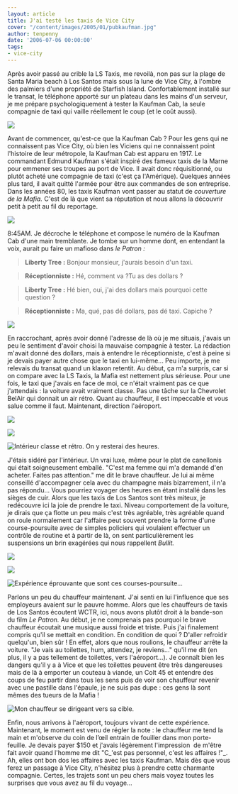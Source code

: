 ```yaml
---
layout: article
title: J'ai testé les taxis de Vice City
cover: "/content/images/2005/01/pubkaufman.jpg"
author: tenpenny
date: '2006-07-06 00:00:00'
tags:
- vice-city
---
```


Après avoir passé au crible la LS Taxis, me revoilà, non pas sur&nbsp;la plage de Santa Maria beach à Los Santos mais&nbsp;sous la lune de Vice City, à l'ombre des palmiers d'une propriété de Starfish Island. Confortablement installé sur le transat, le téléphone apporté sur un plateau dans les mains d'un serveur, je me prépare psychologiquement à tester la Kaufman Cab, la seule compagnie de taxi qui vaille réellement le coup (et le coût aussi).

![](  /content/images/2005/01/pubkaufman.jpg)

Avant de commencer, qu'est-ce que la Kaufman Cab ? Pour les gens qui ne connaissent pas Vice City, où bien les Viciens qui ne connaissent point l'histoire de leur métropole, la Kaufman Cab est apparu en 1917. Le commandant Edmund Kaufman s'était inspiré des fameux taxis de la Marne pour emmener ses troupes au port de Vice. Il avait donc réquisitionné, ou plutôt acheté une compagnie de taxi (c'est ça l'Amérique). Quelques années plus tard, il avait quitté l'armée pour être aux commandes de son entreprise. Dans les années 80, les taxis Kaufman vont passer au statut de&nbsp;_couverture de la Mafia._ C'est de là que vient sa réputation et nous allons la découvrir petit à petit au fil du reportage.

![](  /content/images/2005/01/KaufmanQG.jpg)

8:45AM. Je décroche le téléphone et compose le numéro de la Kaufman Cab d'une main tremblante. Je tombe sur un homme dont, en entendant la voix, aurait pu faire un mafioso dans _le Patron :_

> **Liberty Tree :** Bonjour monsieur, j'aurais besoin d'un taxi.

> **Réceptionniste :** Hé, comment va ?Tu as des dollars ?

> **Liberty Tree :** Hé bien, oui, j'ai des dollars mais pourquoi cette question ?

> **Réceptionniste :** Ma, qué, pas dé dollars, pas dé taxi. Capiche ?

![](  /content/images/2005/01/taxikaukmecherche.jpg)

En raccrochant, après avoir donné l'adresse de là où je me situais, j'avais un peu le sentiment d'avoir choisi la mauvaise compagnie à tester. La rédaction m'avait donné des dollars, mais à entendre le réceptionniste, c'est à peine si je devais payer autre chose que le taxi en lui-même... Peu importe, je me relevais du transat quand un klaxon retentit. Au début, ça m'a surpris, car si on compare avec la LS Taxis, la Mafia est nettement plus sérieuse. Pour une fois, le taxi que j'avais en face de moi, ce n'était vraiment pas ce que j'attendais : la voiture avait vraiment classe. Pas une tâche sur la Chevrolet BelAir qui donnait un air rétro. Quant au chauffeur, il est impeccable et vous salue comme il faut. Maintenant, direction l'aéroport.

![](  /content/images/2005/01/kaufint_rieur1.jpg)

![](  /content/images/2005/01/kaufint_rieur2.jpg)

![Intérieur classe et rétro. On y resterai des heures.](  /content/images/2005/01/kaufint_rieur3.jpg)

J'étais sidéré par l'intérieur. Un vrai luxe, même pour le plat de canellonis qui était soigneusement emballé. "C'est ma femme qui m'a demandé d'en acheter. Faites pas attention." me dit le brave chauffeur. Je lui ai même conseillé d'accompagner cela avec du champagne mais bizarrement, il n'a pas répondu... Vous pourriez voyager des heures en étant installé dans les sièges de cuir. Alors que les taxis de Los Santos sont très miteux, je redécouvre ici la joie de prendre le taxi. Niveau comportement de la voiture, je dirais que ça flotte un peu mais c'est très agréable, très agréable quand on roule normalement car l'affaire peut souvent prendre la forme d'une course-poursuite avec de simples policiers qui voulaient effectuer un contrôle de routine et à partir de là, on sent particulièrement les suspensions un brin exagérées qui nous rappellent _Bullit._

![](  /content/images/2005/01/course-poursuite1.jpg)

![](  /content/images/2005/01/course_poursuite3.jpg)

![Expérience éprouvante que sont ces courses-poursuite...](  /content/images/2005/01/course_poursuite2.jpg)

Parlons un peu du chauffeur maintenant. J'ai senti en lui l'influence que ses employeurs avaient sur le pauvre homme. Alors que les chauffeurs de taxis de Los Santos écoutent WCTR, ici, nous avons plutôt&nbsp;droit à la bande-son du film _Le Patron._ Au début, je ne comprenais pas pourquoi le brave chauffeur écoutait une musique aussi froide et triste. Puis j'ai finalement compris qu'il se mettait en condition. En condition de quoi ? D'aller refroidir quelqu'un, bien sûr ! En effet, alors que nous roulions, le chauffeur arrête la voiture. "Je vais au toilettes, hum, attendez, je reviens..." qu'il me dit (en plus, il y a pas tellement de toilettes, vers l'aéroport...). Je connaît bien les dangers qu'il y a à Vice et que les toilettes peuvent être très dangereuses mais de là à emporter un couteau à viande, un Colt 45 et&nbsp;entendre des coups de feu partir dans tous les sens puis de voir son chauffeur revenir avec une pastille dans l'épaule, je ne suis pas dupe : ces gens là sont mêmes des tueurs de la Mafia !

![Mon chauffeur se dirigeant vers sa cible.](  /content/images/2005/01/taxitueur.jpg)

Enfin, nous arrivons à l'aéroport, toujours vivant de cette expérience. Maintenant, le moment est venu de régler la note : le chauffeur me tend la main et m'observe du coin de l’œil entrain de fouiller dans mon porte-feuille. Je devais payer&nbsp;$150 et j'avais légèrement l'impression &nbsp;de m'être fait avoir quand l'homme me dit "C\_'est pas personnel, c'est les affaires !"\_. Ah, elles ont bon dos les affaires avec les taxis Kaufman. Mais dès que vous ferez un passage à Vice City, n'hésitez plus à prendre cette charmante compagnie. Certes, les trajets sont un peu chers mais voyez toutes les surprises que vous avez au fil du voyage...

<!--kg-card-end: markdown-->
